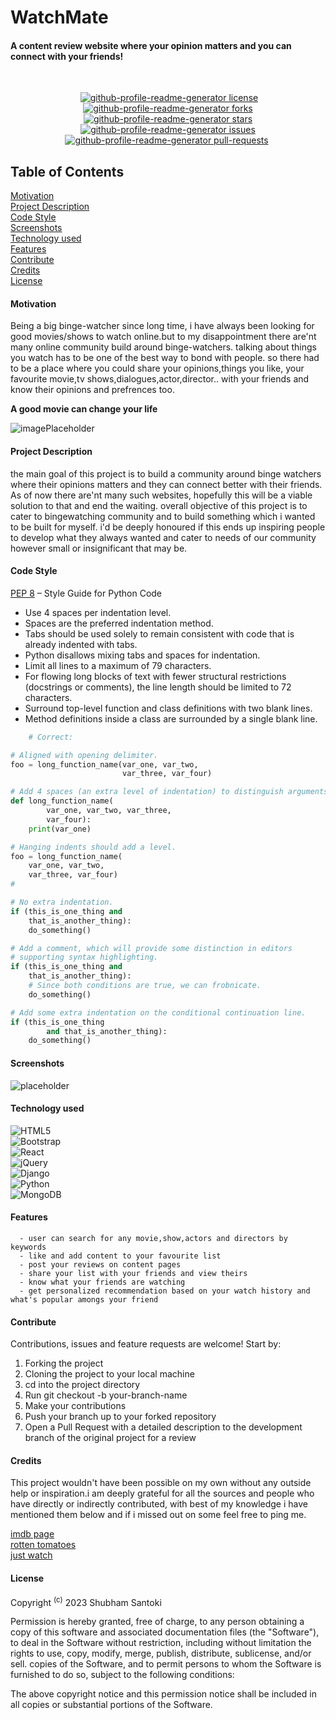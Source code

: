 
# WatchMate
#### A content review website where your opinion matters and you can connect with your friends!
<br/>
<p align="center"> <a href="#" target="blank"><img src="https://img.shields.io/github/license/mihir-vora/social-media-app?style=flat-square" alt="github-profile-readme-generator license" /></a><a href="https://github.com/mihir-vora/social-media-app/fork" target="blank"><img src="https://img.shields.io/github/forks/mihir-vora/social-media-app?style=flat-square" alt="github-profile-readme-generator forks"/></a><a href="https://github.com/mihir-vora/social-media-app/stargazers" target="blank"><img src="https://img.shields.io/github/stars/mihir-vora/social-media-app?style=flat-square" alt="github-profile-readme-generator stars"/></a><a href="https://github.com/mihir-vora/social-media-app/issues" target="blank"><img src="https://img.shields.io/github/issues/mihir-vora/social-media-app?style=flat-square" alt="github-profile-readme-generator issues"/></a><a href="https://github.com/mihir-vora/github/pulls" target="blank"><img src="https://img.shields.io/github/issues-pr/mihir-vora/social-media-app?style=flat-square" alt="github-profile-readme-generator pull-requests"/></a> </p>


## Table of Contents
[Motivation](#motivation) <br/>
[Project Description](#project-description) <br/>
[Code Style](#code-style) <br>
[Screenshots](#screenshots) <br>
[Technology used](#technology-used) <br/>
[Features](#features) <br/>
[Contribute](#contribute) <br/>
[Credits](#credits) <br/>
[License](#license) <br/>



#### Motivation
  Being a big binge-watcher since long time, i have always been looking for good movies/shows to watch online.but to my disappointment there are'nt
  many online community build around binge-watchers. talking about things you watch has to be one of the best way to bond with people. so there had to 
  be a place where you could share your opinions,things you like, your favourite movie,tv shows,dialogues,actor,director.. with your friends and know their opinions and prefrences too.
  
  **A good movie can change your life**
 
![imagePlaceholder](https://wp.scoopwhoop.com/wp-content/uploads/2016/07/57985a7a6e510a52b9206c5c_251133433.png)


#### Project Description

the main goal of this project is to build a community around binge watchers where their opinions matters and they can connect better with their friends. As of now there are'nt many such websites, hopefully this will be a viable solution to that and end the waiting. overall objective of this
project is to cater to bingewatching community and to build something which i wanted to be built for myself. i'd be deeply honoured if this ends up inspiring people to develop what they always wanted and cater to needs of our community however small or insignificant that may be. 

#### Code Style
[PEP 8](https://peps.python.org/pep-0008/) – Style Guide for Python Code

- Use 4 spaces per indentation level.
- Spaces are the preferred indentation method.
- Tabs should be used solely to remain consistent with code that is already indented with tabs.
- Python disallows mixing tabs and spaces for indentation.
- Limit all lines to a maximum of 79 characters.
- For flowing long blocks of text with fewer structural restrictions (docstrings or comments), the line length should be limited to 72 characters.
- Surround top-level function and class definitions with two blank lines.
- Method definitions inside a class are surrounded by a single blank line.

```python
	# Correct:

# Aligned with opening delimiter.
foo = long_function_name(var_one, var_two,
                         var_three, var_four)

# Add 4 spaces (an extra level of indentation) to distinguish arguments from the rest.
def long_function_name(
        var_one, var_two, var_three,
        var_four):
    print(var_one)

# Hanging indents should add a level.
foo = long_function_name(
    var_one, var_two,
    var_three, var_four)
#

```
```python
# No extra indentation.
if (this_is_one_thing and
    that_is_another_thing):
    do_something()

# Add a comment, which will provide some distinction in editors
# supporting syntax highlighting.
if (this_is_one_thing and
    that_is_another_thing):
    # Since both conditions are true, we can frobnicate.
    do_something()

# Add some extra indentation on the conditional continuation line.
if (this_is_one_thing
        and that_is_another_thing):
    do_something()
```


#### Screenshots
![placeholder](https://www.lifewire.com/thmb/RbocY4XParI3QFD_eaqFBRU-SeY=/1500x0/filters:no_upscale():max_bytes(150000):strip_icc()/imdb-what-to-watch-d3c2befe37d04ac5b2e22696464a13eb.png?raw=true)


#### Technology used

![HTML5](https://img.shields.io/badge/html5-%23E34F26.svg?style=for-the-badge&logo=html5&logoColor=white) <br/>
![Bootstrap](https://img.shields.io/badge/bootstrap-%23563D7C.svg?style=for-the-badge&logo=bootstrap&logoColor=white) <br/>
![React](https://img.shields.io/badge/react-%2320232a.svg?style=for-the-badge&logo=react&logoColor=%2361DAFB) <br/>
![jQuery](https://img.shields.io/badge/jquery-%230769AD.svg?style=for-the-badge&logo=jquery&logoColor=white) <br/>
![Django](https://img.shields.io/badge/django-%23092E20.svg?style=for-the-badge&logo=django&logoColor=white) <br/>
![Python](https://img.shields.io/badge/python-3670A0?style=for-the-badge&logo=python&logoColor=ffdd54) <br/>
![MongoDB](https://img.shields.io/badge/MongoDB-%234ea94b.svg?style=for-the-badge&logo=mongodb&logoColor=white) <br/>


#### Features
```
  - user can search for any movie,show,actors and directors by keywords
  - like and add content to your favourite list
  - post your reviews on content pages
  - share your list with your friends and view theirs
  - know what your friends are watching
  - get personalized recommendation based on your watch history and what's popular amongs your friend
  ```
  

#### Contribute

Contributions, issues and feature requests are welcome! Start by:
<ol>
<li>Forking the project </li>
<li>Cloning the project to your local machine </li>
<li>cd into the project directory </li>
<li>Run git checkout -b your-branch-name </li>
<li>Make your contributions </li>
<li>Push your branch up to your forked repository </li>
<li>Open a Pull Request with a detailed description to the development branch of the original project for a review </li>
</ol>



#### Credits

This project wouldn't have been possible on my own without any outside help or inspiration.i am deeply grateful for all the sources and people who have
directly or indirectly contributed, with best of my knowledge i have mentioned them below and if i missed out on some feel free to ping me.

[imdb page](https://www.imdb.com/) <br>
[rotten tomatoes](https://www.rottentomatoes.com/) <br>
[just watch](https://www.justwatch.com/) <br>
#### License

Copyright <sup>(c)</sup> 2023 Shubham Santoki

Permission is hereby granted, free of charge, to any person obtaining a copy of this software and associated documentation files (the "Software"), to deal in the Software without restriction, including without limitation the rights to use, copy, modify, merge, publish, distribute, sublicense, and/or sell. copies of the Software, and to permit persons to whom the Software is
furnished to do so, subject to the following conditions:

The above copyright notice and this permission notice shall be included in all copies or substantial portions of the Software.



	
